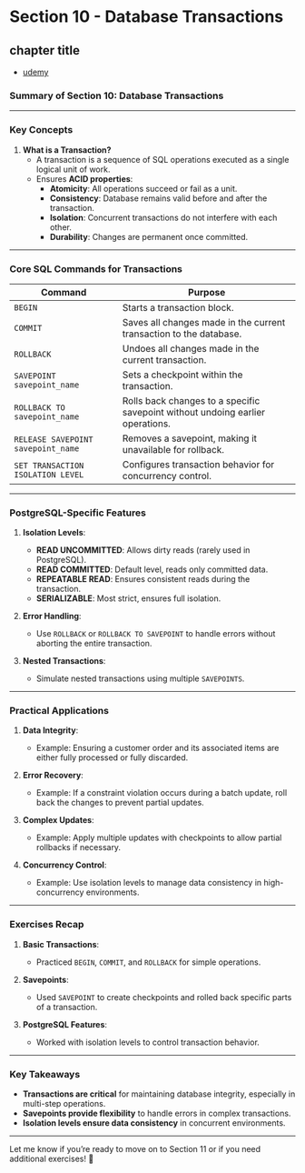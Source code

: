 # Section 10 - Database Transactions

## chapter title

- [udemy]()

### **Summary of Section 10: Database Transactions**

---

### **Key Concepts**

1. **What is a Transaction?**
   - A transaction is a sequence of SQL operations executed as a single logical unit of work.
   - Ensures **ACID properties**:
     - **Atomicity**: All operations succeed or fail as a unit.
     - **Consistency**: Database remains valid before and after the transaction.
     - **Isolation**: Concurrent transactions do not interfere with each other.
     - **Durability**: Changes are permanent once committed.

---

### **Core SQL Commands for Transactions**

| **Command**                        | **Purpose**                                                                    |
| ---------------------------------- | ------------------------------------------------------------------------------ |
| `BEGIN`                            | Starts a transaction block.                                                    |
| `COMMIT`                           | Saves all changes made in the current transaction to the database.             |
| `ROLLBACK`                         | Undoes all changes made in the current transaction.                            |
| `SAVEPOINT savepoint_name`         | Sets a checkpoint within the transaction.                                      |
| `ROLLBACK TO savepoint_name`       | Rolls back changes to a specific savepoint without undoing earlier operations. |
| `RELEASE SAVEPOINT savepoint_name` | Removes a savepoint, making it unavailable for rollback.                       |
| `SET TRANSACTION ISOLATION LEVEL`  | Configures transaction behavior for concurrency control.                       |

---

### **PostgreSQL-Specific Features**

1. **Isolation Levels**:

   - **READ UNCOMMITTED**: Allows dirty reads (rarely used in PostgreSQL).
   - **READ COMMITTED**: Default level, reads only committed data.
   - **REPEATABLE READ**: Ensures consistent reads during the transaction.
   - **SERIALIZABLE**: Most strict, ensures full isolation.

2. **Error Handling**:

   - Use `ROLLBACK` or `ROLLBACK TO SAVEPOINT` to handle errors without aborting the entire transaction.

3. **Nested Transactions**:
   - Simulate nested transactions using multiple `SAVEPOINTS`.

---

### **Practical Applications**

1. **Data Integrity**:

   - Example: Ensuring a customer order and its associated items are either fully processed or fully discarded.

2. **Error Recovery**:

   - Example: If a constraint violation occurs during a batch update, roll back the changes to prevent partial updates.

3. **Complex Updates**:

   - Example: Apply multiple updates with checkpoints to allow partial rollbacks if necessary.

4. **Concurrency Control**:
   - Example: Use isolation levels to manage data consistency in high-concurrency environments.

---

### **Exercises Recap**

1. **Basic Transactions**:

   - Practiced `BEGIN`, `COMMIT`, and `ROLLBACK` for simple operations.

2. **Savepoints**:

   - Used `SAVEPOINT` to create checkpoints and rolled back specific parts of a transaction.

3. **PostgreSQL Features**:
   - Worked with isolation levels to control transaction behavior.

---

### **Key Takeaways**

- **Transactions are critical** for maintaining database integrity, especially in multi-step operations.
- **Savepoints provide flexibility** to handle errors in complex transactions.
- **Isolation levels ensure data consistency** in concurrent environments.

---

Let me know if you’re ready to move on to Section 11 or if you need additional exercises! 🎉
